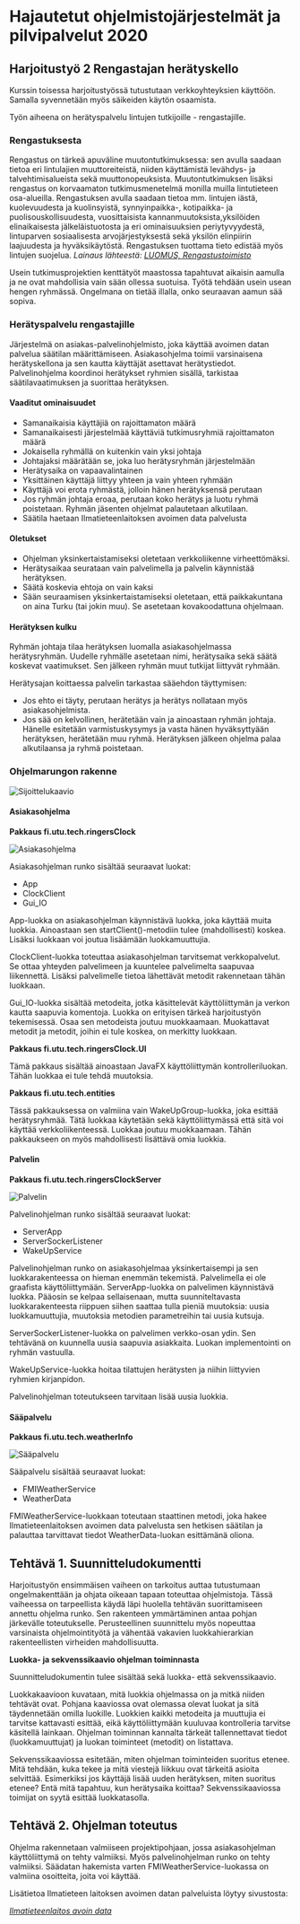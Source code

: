 # Hajautetut ohjelmistojärjestelmät ja pilvipalvelut 2020



## Harjoitustyö 2 Rengastajan herätyskello

Kurssin toisessa harjoitustyössä tutustutaan verkkoyhteyksien käyttöön. Samalla syvennetään myös säikeiden käytön osaamista. 

Työn aiheena on herätyspalvelu lintujen tutkijoille - rengastajille. 


### Rengastuksesta

Rengastus on tärkeä apuväline muutontutkimuksessa: sen avulla saadaan tietoa eri lintulajien muuttoreiteistä, niiden käyttämistä levähdys- ja talvehtimisalueista sekä muuttonopeuksista. Muutontutkimuksen lisäksi rengastus on korvaamaton tutkimusmenetelmä monilla muilla lintutieteen osa-alueilla. Rengastuksen avulla saadaan tietoa mm. lintujen iästä, kuolevuudesta ja kuolinsyistä, synnyinpaikka-, kotipaikka- ja puolisouskollisuudesta, vuosittaisista kannanmuutoksista,yksilöiden elinaikaisesta jälkeläistuotosta ja eri ominaisuuksien periytyvyydestä, lintuparven sosiaalisesta arvojärjestyksestä sekä yksilön elinpiirin laajuudesta ja hyväksikäytöstä. Rengastuksen tuottama tieto edistää myös lintujen suojelua. _Lainaus lähteestä: [LUOMUS, Rengastustoimisto](https://www.luomus.fi/fi/lintujen-rengastus#Miksi%20lintuja%20rengastetaan)_

Usein tutkimusprojektien kenttätyöt maastossa tapahtuvat aikaisin aamulla ja ne ovat mahdollisia vain sään ollessa suotuisa. Työtä tehdään usein usean hengen ryhmässä. Ongelmana on tietää illalla, onko seuraavan aamun sää sopiva. 


### Herätyspalvelu rengastajille

Järjestelmä on asiakas-palvelinohjelmisto, joka käyttää avoimen datan palvelua säätilan määrittämiseen. Asiakasohjelma toimii varsinaisena herätyskellona ja sen kautta käyttäjät asettavat herätystiedot. Palvelinohjelma koordinoi herätykset ryhmien sisällä, tarkistaa säätilavaatimuksen ja suorittaa herätyksen.

#### Vaaditut ominaisuudet
- Samanaikaisia käyttäjiä on rajoittamaton määrä
- Samanaikaisesti järjestelmää käyttäviä tutkimusryhmiä rajoittamaton määrä
- Jokaisella ryhmällä on kuitenkin vain yksi johtaja
- Johtajaksi määrätään se, joka luo herätysryhmän järjestelmään
- Herätysaika on vapaavalintainen
- Yksittäinen käyttäjä liittyy yhteen ja vain yhteen ryhmään
- Käyttäjä voi erota ryhmästä, jolloin hänen herätyksensä perutaan
- Jos ryhmän johtaja eroaa, perutaan koko herätys ja luotu ryhmä poistetaan. Ryhmän jäsenten ohjelmat palautetaan alkutilaan.
- Säätila haetaan Ilmatieteenlaitoksen avoimen data palvelusta

#### Oletukset
- Ohjelman yksinkertaistamiseksi oletetaan verkkoliikenne virheettömäksi.
- Herätysaikaa seurataan vain palvelimella ja palvelin käynnistää herätyksen. 
- Säätä koskevia ehtoja on vain kaksi
- Sään seuraamisen yksinkertaistamiseksi oletetaan, että paikkakuntana on aina Turku (tai jokin muu). Se asetetaan kovakoodattuna ohjelmaan.

#### Herätyksen kulku

Ryhmän johtaja tilaa herätyksen luomalla asiakasohjelmassa herätysryhmän. Uudelle ryhmälle asetetaan nimi, herätysaika sekä säätä koskevat vaatimukset. Sen jälkeen ryhmän muut tutkijat liittyvät ryhmään. 

Herätysajan koittaessa palvelin tarkastaa sääehdon täyttymisen:
- Jos ehto ei täyty, perutaan herätys ja herätys nollataan myös asiakasohjelmista. 
- Jos sää on kelvollinen, herätetään vain ja ainoastaan ryhmän johtaja. Hänelle esitetään varmistuskysymys ja vasta hänen hyväksyttyään herätyksen, herätetään muu ryhmä.
Herätyksen jälkeen ohjelma palaa alkutilaansa ja ryhmä poistetaan.


### Ohjelmarungon rakenne

![Sijoittelukaavio](images/deployment.jpg)

#### Asiakasohjelma

**Pakkaus fi.utu.tech.ringersClock**

![Asiakasohjelma](images/client.jpg)

Asiakasohjelman runko sisältää seuraavat luokat:
- App
- ClockClient
- Gui_IO

App-luokka on asiakasohjelman käynnistävä luokka, joka käyttää muita luokkia. Ainoastaan sen startClient()-metodiin tulee (mahdollisesti) koskea. Lisäksi luokkaan voi joutua lisäämään luokkamuuttujia.

ClockClient-luokka toteuttaa asiakasohjelman tarvitsemat verkkopalvelut. Se ottaa yhteyden palvelimeen ja kuuntelee palvelimelta saapuvaa liikennettä. Lisäksi palvelimelle tietoa lähettävät metodit rakennetaan tähän luokkaan.

Gui_IO-luokka sisältää metodeita, jotka käsittelevät käyttöliittymän ja verkon kautta saapuvia komentoja. Luokka on erityisen tärkeä harjoitustyön tekemisessä. Osaa sen metodeista joutuu muokkaamaan. Muokattavat metodit ja metodit, joihin ei tule koskea, on merkitty luokkaan. 


**Pakkaus fi.utu.tech.ringersClock.UI**

Tämä pakkaus sisältää ainoastaan JavaFX käyttöliittymän kontrolleriluokan. Tähän luokkaa ei tule tehdä muutoksia.

**Pakkaus fi.utu.tech.entities**

Tässä pakkauksessa on valmiina vain WakeUpGroup-luokka, joka esittää herätysryhmää. Tätä luokkaa käytetään sekä käyttöliittymässä että sitä voi käyttää verkkoliikenteessä. Luokkaa joutuu muokkaamaan. Tähän pakkaukseen on myös mahdollisesti lisättävä omia luokkia.


#### Palvelin

**Pakkaus fi.utu.tech.ringersClockServer**

![Palvelin](images/server.jpg)

Palvelinohjelman runko sisältää seuraavat luokat:
- ServerApp
- ServerSockerListener
- WakeUpService

Palvelinohjelman runko on asiakasohjelmaa yksinkertaisempi ja sen luokkarakenteessa on hieman enemmän tekemistä. Palvelimella ei ole graafista käyttöliittymään. ServerApp-luokka on palvelimen käynnistävä luokka. Pääosin se kelpaa sellaisenaan, mutta suunniteltavasta luokkarakenteesta riippuen siihen saattaa tulla pieniä muutoksia: uusia luokkamuuttujia, muutoksia metodien parametreihin tai uusia kutsuja.

ServerSockerListener-luokka on palvelimen verkko-osan ydin. Sen tehtävänä on kuunnella uusia saapuvia asiakkaita. Luokan implementointi on ryhmän vastuulla. 

WakeUpService-luokka hoitaa tilattujen herätysten ja niihin liittyvien ryhmien kirjanpidon. 

Palvelinohjelman toteutukseen tarvitaan lisää uusia luokkia.


#### Sääpalvelu

**Pakkaus fi.utu.tech.weatherInfo**

![Sääpalvelu](images/weather.jpg)

Sääpalvelu sisältää seuraavat luokat:
 - FMIWeatherService
 - WeatherData

FMIWeatherService-luokkaan toteutaan staattinen metodi, joka hakee Ilmatieteenlaitoksen avoimen data palvelusta sen hetkisen säätilan ja palauttaa tarvittavat tiedot WeatherData-luokan esittämänä oliona.



## Tehtävä 1. Suunnitteludokumentti

Harjoitustyön ensimmäisen vaiheen on tarkoitus auttaa tutustumaan ongelmakenttään ja ohjata oikeaan tapaan toteuttaa ohjelmistoja. Tässä vaiheessa on tarpeellista käydä läpi huolella tehtävän suorittamiseen annettu ohjelma runko. Sen rakenteen ymmärtäminen antaa pohjan järkevälle toteutukselle.
Perusteellinen suunnittelu myös nopeuttaa varsinaista ohjelmointityötä ja vähentää vakavien luokkahierarkian rakenteellisten virheiden mahdollisuutta.

**Luokka- ja sekvenssikaavio ohjelman toiminnasta**

Suunnitteludokumentin tulee sisältää sekä luokka- että sekvenssikaavio. 

Luokkakaavioon kuvataan, mitä luokkia ohjelmassa on ja mitkä niiden tehtävät ovat. Pohjana kaaviossa ovat olemassa olevat luokat ja sitä täydennetään omilla luokille. Luokkien kaikki metodeita ja muuttujia ei tarvitse kattavasti esittää, eikä käyttöliittymään kuuluvaa kontrolleria tarvitse käsitellä lainkaan. Ohjelman toiminnan kannalta tärkeät tallennettavat tiedot (luokkamuuttujat) ja luokan toiminteet (metodit) on listattava.

Sekvenssikaaviossa esitetään, miten ohjelman toiminteiden suoritus etenee. Mitä tehdään, kuka tekee ja mitä viestejä liikkuu ovat tärkeitä asioita selvittää. Esimerkiksi jos käyttäjä lisää uuden herätyksen, miten suoritus etenee? Entä mitä tapahtuu, kun herätysaika koittaa? Sekvenssikaaviossa toimijat on syytä esittää luokkatasolla.




## Tehtävä 2. Ohjelman toteutus

Ohjelma rakennetaan valmiiseen projektipohjaan, jossa asiakasohjelman käyttöliittymä on tehty valmiiksi. Myös palvelinohjelman runko on tehty valmiiksi. Säädatan hakemista varten FMIWeatherService-luokassa on valmiina osoitteita, joita voi käyttää.

Lisätietoa Ilmatieteen laitoksen avoimen datan palveluista löytyy sivustosta:

*[Ilmatieteenlaitos avoin data](https://www.ilmatieteenlaitos.fi/avoin-data)*






